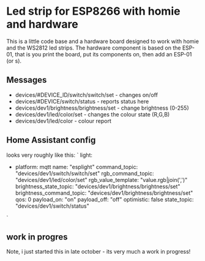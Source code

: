 # Led strip for ESP8266 with homie and hardware

This is a little code base and a hardware board designed to work with homie
and the WS2812 led strips. The hardware component is based on the ESP-01, that
is you print the board, put its components on, then add an ESP-01 (or s).

## Messages
- devices/#DEVICE_ID/switch/switch/set - changes on/off
- devices/#DEVICE/switch/status - reports status here
- devices/dev1/brightness/brightness/set - change brightness (0-255)
- devices/dev1/led/color/set - changes the colour state (R,G,B)
- devices/dev1/led/color - colour report

## Home Assistant config
looks very roughly like this:
`
light:
  - platform: mqtt
    name: "esplight"
    command_topic: "devices/dev1/switch/switch/set"
    rgb_command_topic: "devices/dev1/led/color/set"
    rgb_value_template: "value.rgb|join(',')"
    brightness_state_topic: "devices/dev1/brightness/brightness/set"
    brightness_command_topic: "devices/dev1/brightness/brightness/set"
    qos: 0
    payload_on: "on"
    payload_off: "off"
    optimistic: false
    state_topic: "devices/dev1/switch/status"

`


## work in progres
Note, i just started this in late october - its very much a work in progress!
